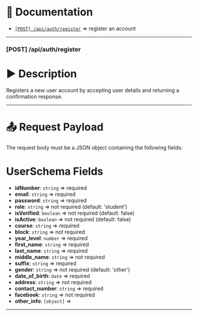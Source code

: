 # 📄 Documentation

- [`[POST] /api/auth/register`](#post-apiauthregister) => register an account

---

### [POST] /api/auth/register

# ▶️ Description

Registers a new user account by accepting user details and returning a confirmation response.

---

# 📤 Request Payload

The request body must be a JSON object containing the following fields:

# UserSchema Fields

- **idNumber**: `string` => required
- **email**: `string` => required
- **password**: `string` => required
- **role**: `string` => not required (default: 'student')
- **isVerified**: `boolean` => not required (default: false)
- **isActive**: `boolean` => not required (default: false)
- **course**: `string` => required
- **block**: `string` => not required
- **year_level**: `number` => required
- **first_name**: `string` => required
- **last_name**: `string` => required
- **middle_name**: `string` => not required
- **suffix**: `string` => required
- **gender**: `string` => not required (default: 'other')
- **date_of_birth**: `date` => required
- **address**: `string` => not required
- **contact_number**: `string` => required
- **facebook**: `string` => not required
- **other_info**: `[object]` =>

---
